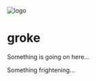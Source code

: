 ![logo](http://www.thechestnut.com/moomins/groke.jpg)
# groke

Something is going on here...

Something frightening...
